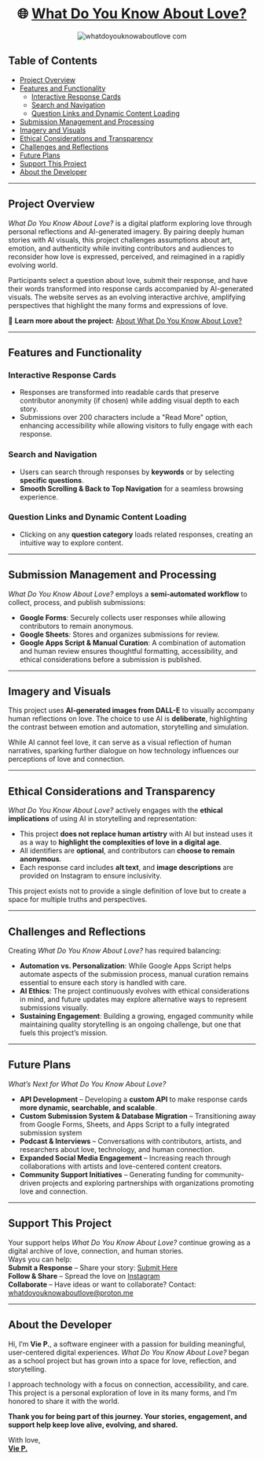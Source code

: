 <div align="center">

# 🌐 **[What Do You Know About Love?](https://whatdoyouknowaboutlove.com/)**

![whatdoyouknowaboutlove com](https://github.com/user-attachments/assets/3dc81a19-d394-4d72-97cc-178fbfcdd4fa)

</div>

## Table of Contents

- [Project Overview](#project-overview)
- [Features and Functionality](#features-and-functionality)
  - [Interactive Response Cards](#interactive-response-cards)
  - [Search and Navigation](#search-and-navigation)
  - [Question Links and Dynamic Content Loading](#question-links-and-dynamic-content-loading)
- [Submission Management and Processing](#submission-management-and-processing)
- [Imagery and Visuals](#imagery-and-visuals)
- [Ethical Considerations and Transparency](#ethical-considerations-and-transparency)
- [Challenges and Reflections](#challenges-and-reflections)
- [Future Plans](#future-plans)
- [Support This Project](#support-this-project)
- [About the Developer](#about-the-developer)

---

## Project Overview

_What Do You Know About Love?_ is a digital platform exploring love through personal reflections and AI-generated imagery. By pairing deeply human stories with AI visuals, this project challenges assumptions about art, emotion, and authenticity while inviting contributors and audiences to reconsider how love is expressed, perceived, and reimagined in a rapidly evolving world.

Participants select a question about love, submit their response, and have their words transformed into response cards accompanied by AI-generated visuals. The website serves as an evolving interactive archive, amplifying perspectives that highlight the many forms and expressions of love.

📖 **Learn more about the project:** [About What Do You Know About Love?](https://whatdoyouknowaboutlove.com/about/)

---

## Features and Functionality

### Interactive Response Cards

- Responses are transformed into readable cards that preserve contributor anonymity (if chosen) while adding visual depth to each story.
- Submissions over 200 characters include a "Read More" option, enhancing accessibility while allowing visitors to fully engage with each response.

### Search and Navigation

- Users can search through responses by **keywords** or by selecting **specific questions**.
- **Smooth Scrolling & Back to Top Navigation** for a seamless browsing experience.

### Question Links and Dynamic Content Loading

- Clicking on any **question category** loads related responses, creating an intuitive way to explore content.

---

## Submission Management and Processing

_What Do You Know About Love?_ employs a **semi-automated workflow** to collect, process, and publish submissions:

- **Google Forms**: Securely collects user responses while allowing contributors to remain anonymous.
- **Google Sheets**: Stores and organizes submissions for review.
- **Google Apps Script & Manual Curation**: A combination of automation and human review ensures thoughtful formatting, accessibility, and ethical considerations before a submission is published.

---

## Imagery and Visuals

This project uses **AI-generated images from DALL-E** to visually accompany human reflections on love. The choice to use AI is **deliberate**, highlighting the contrast between emotion and automation, storytelling and simulation.

While AI cannot feel love, it can serve as a visual reflection of human narratives, sparking further dialogue on how technology influences our perceptions of love and connection.

---

## Ethical Considerations and Transparency

_What Do You Know About Love?_ actively engages with the **ethical implications** of using AI in storytelling and representation:

- This project **does not replace human artistry** with AI but instead uses it as a way to **highlight the complexities of love in a digital age**.
- All identifiers are **optional**, and contributors can **choose to remain anonymous**.
- Each response card includes **alt text**, and **image descriptions** are provided on Instagram to ensure inclusivity.

This project exists not to provide a single definition of love but to create a space for multiple truths and perspectives.

---

## Challenges and Reflections

Creating _What Do You Know About Love?_ has required balancing:

- **Automation vs. Personalization**: While Google Apps Script helps automate aspects of the submission process, manual curation remains essential to ensure each story is handled with care.
- **AI Ethics**: The project continuously evolves with ethical considerations in mind, and future updates may explore alternative ways to represent submissions visually.
- **Sustaining Engagement**: Building a growing, engaged community while maintaining quality storytelling is an ongoing challenge, but one that fuels this project’s mission.

---

## Future Plans

_What’s Next for What Do You Know About Love?_

- **API Development** – Developing a **custom API** to make response cards **more dynamic, searchable, and scalable**.
- **Custom Submission System & Database Migration** – Transitioning away from Google Forms, Sheets, and Apps Script to a fully integrated submission system
- **Podcast & Interviews** – Conversations with contributors, artists, and researchers about love, technology, and human connection.
- **Expanded Social Media Engagement** – Increasing reach through collaborations with artists and love-centered content creators.
- **Community Support Initiatives** – Generating funding for community-driven projects and exploring partnerships with organizations promoting love and connection.

---

## Support This Project

Your support helps _What Do You Know About Love?_ continue growing as a digital archive of love, connection, and human stories.  
Ways you can help:  
**Submit a Response** – Share your story: [Submit Here](https://whatdoyouknowaboutlove.com/submit)  
**Follow & Share** – Spread the love on [Instagram](https://instagram.com/whatdoyouknowaboutlove)  
**Collaborate** – Have ideas or want to collaborate? Contact: [whatdoyouknowaboutlove@proton.me](mailto:whatdoyouknowaboutlove@proton.me)

---

## About the Developer

Hi, I’m **Vie P.**, a software engineer with a passion for building meaningful, user-centered digital experiences. _What Do You Know About Love?_ began as a school project but has grown into a space for love, reflection, and storytelling.

I approach technology with a focus on connection, accessibility, and care. This project is a personal exploration of love in its many forms, and I’m honored to share it with the world.

**Thank you for being part of this journey. Your stories, engagement, and support help keep love alive, evolving, and shared.**

With love,
<br>
**[Vie P.](https://whatdoyouknowaboutlove.com/viepaula/)**
